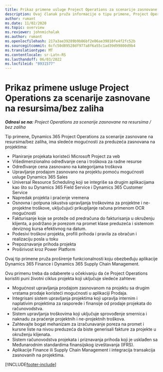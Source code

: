 ```yaml
---
title: Prikaz primene usluge Project Operations za scenarije zasnovane na resursima/bez zaliha
description: Ovaj članak pruža informacije o tipu primene, Project Operations za scenarije zasnovane na resursima/bez zaliha.
author: rumant
ms.date: 11/02/2020
ms.topic: overview
ms.reviewer: johnmichalak
ms.author: rumant
ms.openlocfilehash: 217a3ae39289b9b06bf2e06ae39810fe4f2fc52b
ms.sourcegitcommit: 6cfc50d89528df977a8f6a55c1ad39d99800d9b4
ms.translationtype: MT
ms.contentlocale: sr-Latn-RS
ms.lasthandoff: 06/03/2022
ms.locfileid: "8931577"
---
```

# <a name="project-operations-for-resourcenon-stocked-based-scenarios-deployment-overview"></a>Prikaz primene usluge Project Operations za scenarije zasnovane na resursima/bez zaliha

_**Odnosi se na:** Project Operations za scenarije zasnovane na resursima / bez zaliha_

Tip primene, Dynamics 365 Project Operations za scenarije zasnovane na resursima/bez zaliha, ima sledeće mogućnosti za preduzeća zasnovana na projektima:

- Planiranje projekata koristeći Microsoft Project za veb
- Višedimenzionalno određivanje cena i troškova za radne resurse
- Određivanje cena zasnovano na kategorijama troškova
- Upravljanje prodajom zasnovano na projektu pomoću mogućnosti usluge Dynamics 365 Sales
- Universal Resource Scheduling koji se integriše sa drugim aplikacijama kao što su Dynamics 365 Field Service i Dynamics 365 Customer Service
- Napredak projekta i praćenje vremena
- Osnovna i potpuna iskustva upravljanja troškovima za projektne i ne-projektne troškove, uključujući prikupljanje računa primenom OCR mogućnosti
- Fakturisanje koje se proteže od predračuna do fakturisanja u okruženju klijenta, a podržano je porezom na promet klase preduzeća i sistemom deviznog kursa efektivnog na datum.
- Podesivi troškovi projekta, profili prihoda i pravila za obračun i realizaciju posla u toku
- Prepoznavanje prihoda projekta
- Proširivost kroz Power Platform

Ovaj tip primene pruža proširenje funkcionalnosti koju obezbeđuju aplikacije Dynamics 365 Finance i Dynamics 365 Supply Chain Management.

Ovu primenu treba da odaberete u očekivanju da će Project Operations koristiti puni životni ciklus projekta koji uključuje sledeće zahteve:

- Mogućnost upravljanja prodajom zasnovanom na projektu sa drugim vrstama prodaje koristeći mogućnosti u aplikaciji Prodaja.
- Integrisani sistem upravljanja projektima koji upravlja internim i naplativim projektima za rasporede i finansije od prodaje projekata do računovodstva.
- Sistem upravljanja troškovima koji uključuje sprovođenje smernica i naknadu za praćenje projektnih i ne-projektnih troškova.
- Zahtevajte bogat mehanizam za izračunavanje poreza na promet i kursne liste na nivou preduzeća da biste generisali fakture za projekte u okruženju klijenata.
- Sistem računovodstva projekata i priznavanja prihoda koji je usklađen sa Međunarodnim standardima finansijskog izveštavanja (IFRS).
- Aplikacije Finance ili Supply Chain Management i integracija transakcija zasnovanih na projektima.


[!INCLUDE[footer-include](../includes/footer-banner.md)]